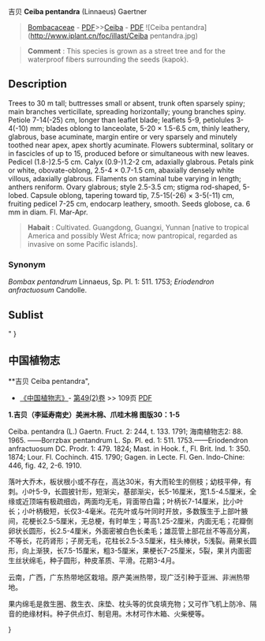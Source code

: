 吉贝 **Ceiba pentandra** (Linnaeus) Gaertner

> [Bombacaceae](http://www.iplant.cn/info/Bombacaceae?t=foc) - [PDF](http://www.iplant.cn/foc/pdf/Bombacaceae.pdf)>>[Ceiba](http://www.iplant.cn/info/Ceiba?t=foc) - [PDF](http://www.iplant.cn/foc/pdf/Ceiba.pdf)
![Ceiba pentandra](http://www.iplant.cn/foc/illast/Ceiba pentandra.jpg)

> **Comment** : 
> This species is grown as a street tree and for the waterproof fibers surrounding the seeds (kapok).

## Description

Trees to 30 m tall; buttresses small or absent, trunk often sparsely spiny; main branches verticillate, spreading horizontally; young branches spiny. Petiole 7-14(-25) cm, longer than leaflet blade; leaflets 5-9, petiolules 3-4(-10) mm; blades oblong to lanceolate, 5-20 × 1.5-6.5 cm, thinly leathery, glabrous, base acuminate, margin entire or very sparsely and minutely toothed near apex, apex shortly acuminate. Flowers subterminal, solitary or in fascicles of up to 15, produced before or simultaneous with new leaves. Pedicel (1.8-)2.5-5 cm. Calyx (0.9-)1.2-2 cm, adaxially glabrous. Petals pink or white, obovate-oblong, 2.5-4 × 0.7-1.5 cm, abaxially densely white villous, adaxially glabrous. Filaments on staminal tube varying in length; anthers reniform. Ovary glabrous; style 2.5-3.5 cm; stigma rod-shaped, 5-lobed. Capsule oblong, tapering toward tip, 7.5-15(-26) × 3-5(-11) cm, fruiting pedicel 7-25 cm, endocarp leathery, smooth. Seeds globose, ca. 6 mm in diam. Fl. Mar-Apr.

> **Habait** : 
> Cultivated. Guangdong, Guangxi, Yunnan [native to tropical America and possibly West Africa; now pantropical, regarded as invasive on some Pacific islands].

### Synonym
*Bombax pentandrum* Linnaeus, Sp. Pl. 1: 511. 1753; *Eriodendron anfractuosum* Candolle.

## Sublist
"
}
## 中国植物志

**吉贝 Ceiba pentandra",

* [《中国植物志》](http://www.iplant.cn/frps)- [第49(2)卷](http://www.iplant.cn/frps/vol/49(2)) >> 109页 [PDF](http://www.iplant.cn/frps/pdf/49(2)/109.PDF)

**1.吉贝（李延寿南史）美洲木棉、爪哇木棉 图版30：1-5**

Ceiba. pentandra (L.) Gaertn. Fruct. 2: 244, t. 133. 1791; 海南植物志2: 88. 1965. ——Borrzbax pentandrum L. Sp. Pl. ed. 1: 511. 1753.——Eriodendron anfractuosum DC. Prodr. 1: 479. 1824; Mast. in Hook. f., Fl. Brit. Ind. 1: 350. 1874; Lour. Fl. Cochinch. 415. 1790; Gagen. in Lecte. Fl. Gen. Indo-Chine: 446, fig. 42, 2-6. 1910.

落叶大乔木，板状根小或不存在，高达30米，有大而轮生的侧枝；幼枝平伸，有刺。小叶5-9，长圆披针形，短渐尖，基部渐尖，长5-16厘米，宽1.5-4.5厘米，全缘或近顶端有极疏细齿，两面均无毛，背面带白霜；叶柄长7-14厘米，比小叶长；小叶柄极短，长仅3-4毫米。花先叶或与叶同时开放，多数簇生于上部叶腋间，花梗长2.5-5厘米，无总梗，有时单生；萼高1.25-2厘米，内面无毛；花瓣倒卵状长圆形，长2.5-4厘米，外面密被白色长柔毛；雄蕊管上部花丝不等高分离，不等长，花药肾形；子房无毛，花柱长2.5-3.5厘米，柱头棒状，5浅裂。蒴果长圆形，向上渐狭，长7.5-15厘米，粗3-5厘米，果梗长7-25厘米，5裂，果爿内面密生丝状绵毛，种子圆形，种皮革质、平滑。花期3-4月。

云南，广西，广东热带地区栽培。原产美洲热带，现广泛引种于亚洲、非洲热带地。

果内绵毛是救生圈、救生衣、床垫、枕头等的优良填充物；又可作飞机上防冷、隔音的绝缘材料。种子供点灯、制皂用。木材可作木箱、火柴梗等。

}